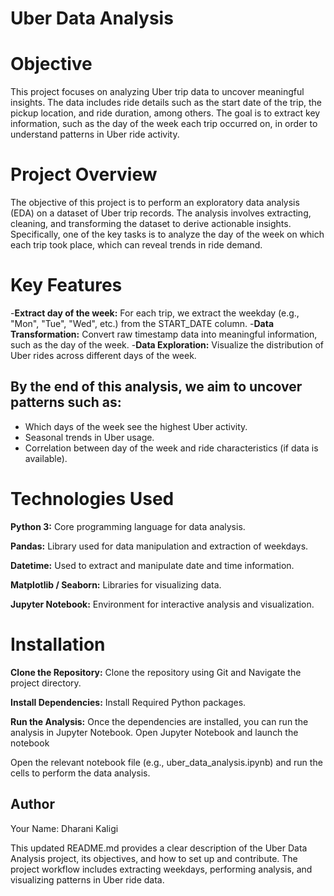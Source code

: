 # Uber Data Analysis
# Objective
This project focuses on analyzing Uber trip data to uncover meaningful insights. The data includes ride details such as the start date of the trip, the pickup location, and ride duration, among others. The goal is to extract key information, such as the day of the week each trip occurred on, in order to understand patterns in Uber ride activity.

# Project Overview
The objective of this project is to perform an exploratory data analysis (EDA) on a dataset of Uber trip records. The analysis involves extracting, cleaning, and transforming the dataset to derive actionable insights. Specifically, one of the key tasks is to analyze the day of the week on which each trip took place, which can reveal trends in ride demand.

# Key Features
-**Extract day of the week:**  For each trip, we extract the weekday (e.g., "Mon", "Tue", "Wed", etc.) from the START_DATE column.
-**Data Transformation:** Convert raw timestamp data into meaningful information, such as the day of the week.
-**Data Exploration:** Visualize the distribution of Uber rides across different days of the week.

## By the end of this analysis, we aim to uncover patterns such as:

- Which days of the week see the highest Uber activity.
- Seasonal trends in Uber usage.
- Correlation between day of the week and ride characteristics (if data is available).

# Technologies Used
**Python 3:** Core programming language for data analysis.

**Pandas:** Library used for data manipulation and extraction of weekdays.

**Datetime:** Used to extract and manipulate date and time information.

**Matplotlib / Seaborn:** Libraries for visualizing data.

**Jupyter Notebook:** Environment for interactive analysis and visualization.

# Installation

**Clone the Repository:** Clone the repository using Git and Navigate the project directory.

**Install Dependencies:** Install Required Python packages.

**Run the Analysis:** Once the dependencies are installed, you can run the analysis in Jupyter Notebook. Open Jupyter Notebook and launch the notebook

Open the relevant notebook file (e.g., uber_data_analysis.ipynb) and run the cells to perform the data analysis.

## Author

Your Name: Dharani Kaligi

This updated README.md provides a clear description of the Uber Data Analysis project, its objectives, and how to set up and contribute. The project workflow includes extracting weekdays, performing analysis, and visualizing patterns in Uber ride data.
